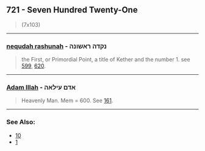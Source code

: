 ## 721 - Seven Hundred Twenty-One
> (7x103)

---

### [nequdah rashunah](/keys/NQDH.RAShVNH) - נקדה ראשונה
> the First, or Primordial Point, a title of Kether and the number 1. see [599](599), [620](620). 

---

### [Adam Illah](/keys/ADMf.OILAH) - אדם עילאה
> Heavenly Man. Mem = 600. See [161](161).

---

### See Also:

- [10](10)
- [1](1)
